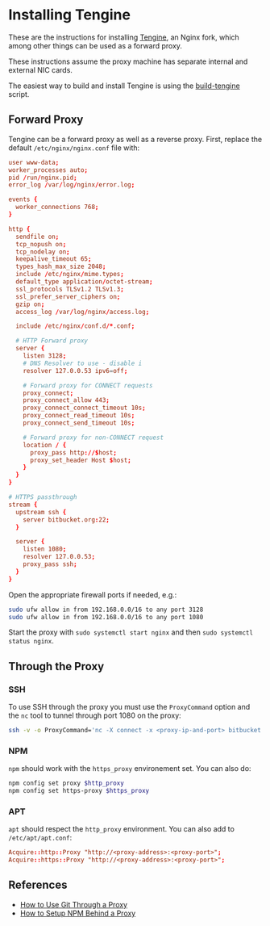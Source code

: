 # Installing Tengine

These are the instructions for installing [Tengine](http://tengine.taobao.org/), an Nginx fork, which among other things can be used as a forward proxy.

These instructions assume the proxy machine has separate internal and external NIC cards.

The easiest way to build and install Tengine is using the [build-tengine](https://github.com/jlyonsmith/build-tengine) script.

## Forward Proxy

Tengine can be a forward proxy as well as a reverse proxy.  First, replace the default `/etc/nginx/nginx.conf` file with:

```conf
user www-data;
worker_processes auto;
pid /run/nginx.pid;
error_log /var/log/nginx/error.log;

events {
  worker_connections 768;
}

http {
  sendfile on;
  tcp_nopush on;
  tcp_nodelay on;
  keepalive_timeout 65;
  types_hash_max_size 2048;
  include /etc/nginx/mime.types;
  default_type application/octet-stream;
  ssl_protocols TLSv1.2 TLSv1.3;
  ssl_prefer_server_ciphers on;
  gzip on;
  access_log /var/log/nginx/access.log;

  include /etc/nginx/conf.d/*.conf;

  # HTTP Forward proxy
  server {
    listen 3128;
    # DNS Resolver to use - disable i
    resolver 127.0.0.53 ipv6=off;

    # Forward proxy for CONNECT requests
    proxy_connect;
    proxy_connect_allow 443;
    proxy_connect_connect_timeout 10s;
    proxy_connect_read_timeout 10s;
    proxy_connect_send_timeout 10s;

    # Forward proxy for non-CONNECT request
    location / {
      proxy_pass http://$host;
      proxy_set_header Host $host;
    }
  }
}

# HTTPS passthrough
stream {
  upstream ssh {
    server bitbucket.org:22;
  }

  server {
    listen 1080;
    resolver 127.0.0.53;
    proxy_pass ssh;
  }
}
```

Open the appropriate firewall ports if needed, e.g.:

```sh
sudo ufw allow in from 192.168.0.0/16 to any port 3128
sudo ufw allow in from 192.168.0.0/16 to any port 1080
```

Start the proxy with `sudo systemctl start nginx` and then `sudo systemctl status nginx`.

## Through the Proxy

### SSH

To use SSH through the proxy you must use the `ProxyCommand` option and the `nc` tool to tunnel through port 1080 on the proxy:

```bash
ssh -v -o ProxyCommand='nc -X connect -x <proxy-ip-and-port> bitbucket.org 22' git@bitbucket.org
```

### NPM

`npm` should work with the `https_proxy` environement set. You can also do:

```bash
npm config set proxy $http_proxy
npm config set https-proxy $https_proxy
```

### APT

`apt` should respect the `http_proxy` environment. You can also add to `/etc/apt/apt.conf`:

```conf
Acquire::http::Proxy "http://<proxy-address>:<proxy-port>";
Acquire::https::Proxy "http://<proxy-address>:<proxy-port>";
```

## References

- [How to Use Git Through a Proxy](http://cms-sw.github.io/tutorial-proxy.html)
- [How to Setup NPM Behind a Proxy](https://jjasonclark.com/how-to-setup-node-behind-web-proxy/)
